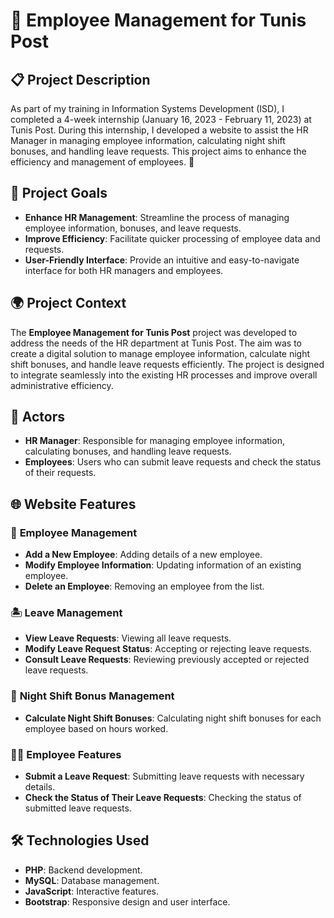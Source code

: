 # 🚀 **Employee Management for Tunis Post**

## 📋 **Project Description**

As part of my training in Information Systems Development (ISD), I completed a 4-week internship (January 16, 2023 - February 11, 2023) at Tunis Post. During this internship, I developed a website to assist the HR Manager in managing employee information, calculating night shift bonuses, and handling leave requests. This project aims to enhance the efficiency and management of employees. 🌟

## 🎯 **Project Goals**
- **Enhance HR Management**: Streamline the process of managing employee information, bonuses, and leave requests.
- **Improve Efficiency**: Facilitate quicker processing of employee data and requests.
- **User-Friendly Interface**: Provide an intuitive and easy-to-navigate interface for both HR managers and employees.

## 🌍 **Project Context**
The **Employee Management for Tunis Post** project was developed to address the needs of the HR department at Tunis Post. The aim was to create a digital solution to manage employee information, calculate night shift bonuses, and handle leave requests efficiently. The project is designed to integrate seamlessly into the existing HR processes and improve overall administrative efficiency.

## 📌 **Actors**
- **HR Manager**: Responsible for managing employee information, calculating bonuses, and handling leave requests.
- **Employees**: Users who can submit leave requests and check the status of their requests.

## 🌐 **Website Features**

### 👥 **Employee Management**
- **Add a New Employee**: Adding details of a new employee.
- **Modify Employee Information**: Updating information of an existing employee.
- **Delete an Employee**: Removing an employee from the list.

### 🏝️ **Leave Management**
- **View Leave Requests**: Viewing all leave requests.
- **Modify Leave Request Status**: Accepting or rejecting leave requests.
- **Consult Leave Requests**: Reviewing previously accepted or rejected leave requests.

### 🌙 **Night Shift Bonus Management**
- **Calculate Night Shift Bonuses**: Calculating night shift bonuses for each employee based on hours worked.

### 🧑‍💼 **Employee Features**
- **Submit a Leave Request**: Submitting leave requests with necessary details.
- **Check the Status of Their Leave Requests**: Checking the status of submitted leave requests.

## 🛠️ **Technologies Used**
- **PHP**: Backend development.
- **MySQL**: Database management.
- **JavaScript**: Interactive features.
- **Bootstrap**: Responsive design and user interface.
